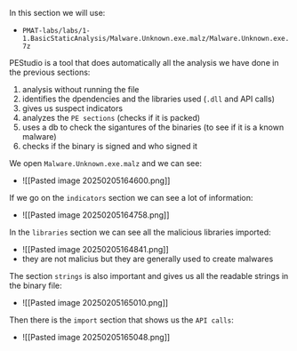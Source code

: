 
In this section we will use:
- `PMAT-labs/labs/1-1.BasicStaticAnalysis/Malware.Unknown.exe.malz/Malware.Unknown.exe.7z`

PEStudio is a tool that does automatically all the analysis we have done in the previous sections:
1. analysis without running the file
2. identifies the dpendencies and the libraries used (`.dll` and API calls)
3. gives us suspect indicators
4. analyzes the `PE sections` (checks if it is packed)
5. uses a db to check the sigantures of the binaries (to see if it is a known malware)
6. checks if the binary is signed and who signed it


We open `Malware.Unknown.exe.malz` and we can see:
- ![[Pasted image 20250205164600.png]]


If we go on the `indicators` section we can see a lot of information:
- ![[Pasted image 20250205164758.png]]

In the `libraries` section we can see all the malicious libraries imported:
- ![[Pasted image 20250205164841.png]]
- they are not malicius but they are generally used to create malwares


The section `strings` is also important and gives us all the readable strings in the binary file:
- ![[Pasted image 20250205165010.png]]

Then there is the `import` section that shows us the `API calls`:
- ![[Pasted image 20250205165048.png]]

